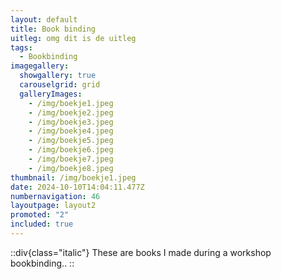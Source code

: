 ```yaml
---
layout: default
title: Book binding
uitleg: o﻿mg dit is de uitleg
tags:
  - Bookbinding
imagegallery:
  showgallery: true
  carouselgrid: grid
  galleryImages:
    - /img/boekje1.jpeg
    - /img/boekje2.jpeg
    - /img/boekje3.jpeg
    - /img/boekje4.jpeg
    - /img/boekje5.jpeg
    - /img/boekje6.jpeg
    - /img/boekje7.jpeg
    - /img/boekje8.jpeg
thumbnail: /img/boekje1.jpeg
date: 2024-10-10T14:04:11.477Z
numbernavigation: 46
layoutpage: layout2
promoted: "2"
included: true
---
```

::div{class="italic"}
These are books I made during a workshop bookbinding..
::

